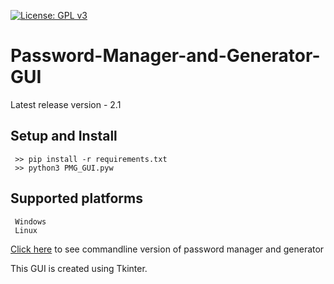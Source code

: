 [![License: GPL v3](https://img.shields.io/badge/License-GPLv3-blue.svg)](https://www.gnu.org/licenses/gpl-3.0)

# Password-Manager-and-Generator-GUI

Latest release version - 2.1


## Setup and Install
     >> pip install -r requirements.txt
     >> python3 PMG_GUI.pyw

## Supported platforms
     Windows
     Linux
     
[Click here](https://github.com/gowtham758550/password-generator-and-manager) to see commandline version of password manager and generator
     
This GUI is created using Tkinter. 
